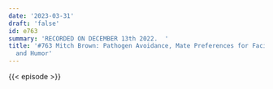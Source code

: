 ```yaml
---
date: '2023-03-31'
draft: 'false'
id: e763
summary: 'RECORDED ON DECEMBER 13th 2022.  '
title: '#763 Mitch Brown: Pathogen Avoidance, Mate Preferences for Facial Features,
  and Humor'
---
```

{{< episode >}}
